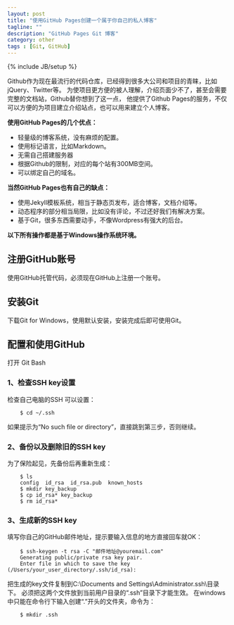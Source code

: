 ```yaml
---
layout: post
title: "使用GitHub Pages创建一个属于你自己的私人博客"
tagline: ""
description: "GitHub Pages Git 博客"
category: other
tags : [Git, GitHub]
---
```

{% include JB/setup %}

Github作为现在最流行的代码仓库，已经得到很多大公司和项目的青睐，比如jQuery、Twitter等。
为使项目更方便的被人理解，介绍页面少不了，甚至会需要完整的文档站，Github替你想到了这一点，
他提供了Github Pages的服务，不仅可以方便的为项目建立介绍站点，也可以用来建立个人博客。

**使用GitHub Pages的几个优点：**

- 轻量级的博客系统，没有麻烦的配置。
- 使用标记语言，比如Markdown。
- 无需自己搭建服务器
- 根据Github的限制，对应的每个站有300MB空间。
- 可以绑定自己的域名。

**当然GitHub Pages也有自己的缺点：**

- 使用Jekyll模板系统，相当于静态页发布，适合博客，文档介绍等。
- 动态程序的部分相当局限，比如没有评论，不过还好我们有解决方案。
- 基于Git，很多东西需要动手，不像Wordpress有强大的后台。

**以下所有操作都是基于Windows操作系统环境。**

## 注册GitHub账号

使用GitHub托管代码，必须现在GitHub上注册一个账号。

## 安装Git

下载Git for Windows，使用默认安装，安装完成后即可使用Git。

## 配置和使用GitHub

打开 Git Bash

### 1、检查SSH key设置

检查自己电脑的SSH 可以设置：

        $ cd ~/.ssh

如果提示为“No such file or directory”，直接跳到第三步，否则继续。

### 2、备份以及删除旧的SSH key

为了保险起见，先备份后再重新生成：

        $ ls
        config  id_rsa  id_rsa.pub  known_hosts
        $ mkdir key_backup
        $ cp id_rsa* key_backup
        $ rm id_rsa*

### 3、生成新的SSH key

填写你自己的GitHub邮件地址，提示要输入信息的地方直接回车就OK：

        $ ssh-keygen -t rsa -C "邮件地址@youremail.com"
        Generating public/private rsa key pair.
        Enter file in which to save the key (/Users/your_user_directory/.ssh/id_rsa):

把生成的key文件复制到C:\Documents and Settings\Administrator\.ssh\目录下。
必须把这两个文件放到当前用户目录的“.ssh”目录下才能生效。
在windows中只能在命令行下输入创建“.”开头的文件夹，命令为：

        $ mkdir .ssh



